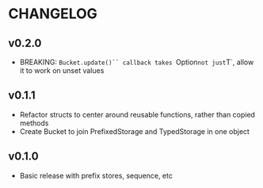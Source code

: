 # CHANGELOG

## v0.2.0

* BREAKING: `Bucket.update()`` callback takes `Option<T>` not just `T`, allow it to work on unset values

## v0.1.1

* Refactor structs to center around reusable functions, rather than copied methods
* Create Bucket to join PrefixedStorage and TypedStorage in one object

## v0.1.0

* Basic release with prefix stores, sequence, etc